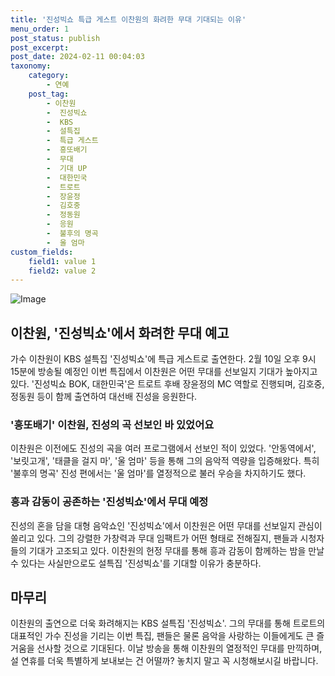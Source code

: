 ```yaml
---
title: '진성빅쇼 특급 게스트 이찬원의 화려한 무대 기대되는 이유'
menu_order: 1
post_status: publish
post_excerpt: 
post_date: 2024-02-11 00:04:03
taxonomy:
    category:
        - 연예
    post_tag:
        - 이찬원
        -  진성빅쇼
        -  KBS
        -  설특집
        -  특급 게스트
        -  흥또배기
        -  무대
        -  기대 UP
        -  대한민국
        -  트로트
        -  장윤정
        -  김호중
        -  정동원
        -  응원
        -  불후의 명곡
        -  울 엄마
custom_fields:
    field1: value 1
    field2: value 2
---
```


![Image](https://ssl.pstatic.net/mimgnews/image/108/2024/02/10/0003214022_001_20240210064901195.jpg?type=w540)

## 이찬원, '진성빅쇼'에서 화려한 무대 예고
가수 이찬원이 KBS 설특집 '진성빅쇼'에 특급 게스트로 출연한다. 2월 10일 오후 9시 15분에 방송될 예정인 이번 특집에서 이찬원은 어떤 무대를 선보일지 기대가 높아지고 있다. '진성빅쇼 BOK, 대한민국'은 트로트 후배 장윤정의 MC 역할로 진행되며, 김호중, 정동원 등이 함께 출연하여 대선배 진성을 응원한다.
### '흥또배기' 이찬원, 진성의 곡 선보인 바 있었어요
이찬원은 이전에도 진성의 곡을 여러 프로그램에서 선보인 적이 있었다. '안동역에서', '보릿고개', '태클을 걸지 마', '울 엄마' 등을 통해 그의 음악적 역량을 입증해왔다. 특히 '불후의 명곡' 진성 편에서는 '울 엄마'를 열정적으로 불러 우승을 차지하기도 했다.
### 흥과 감동이 공존하는 '진성빅쇼'에서 무대 예정
진성의 혼을 담을 대형 음악쇼인 '진성빅쇼'에서 이찬원은 어떤 무대를 선보일지 관심이 쏠리고 있다. 그의 강렬한 가창력과 무대 임팩트가 어떤 형태로 전해질지, 팬들과 시청자들의 기대가 고조되고 있다. 이찬원의 헌정 무대를 통해 흥과 감동이 함께하는 밤을 만날 수 있다는 사실만으로도 설특집 '진성빅쇼'를 기대할 이유가 충분하다.
## 마무리
이찬원의 출연으로 더욱 화려해지는 KBS 설특집 '진성빅쇼'. 그의 무대를 통해 트로트의 대표적인 가수 진성을 기리는 이번 특집, 팬들은 물론 음악을 사랑하는 이들에게도 큰 즐거움을 선사할 것으로 기대된다. 이날 방송을 통해 이찬원의 열정적인 무대를 만끽하며, 설 연휴를 더욱 특별하게 보내보는 건 어떨까? 놓치지 말고 꼭 시청해보시길 바랍니다.
